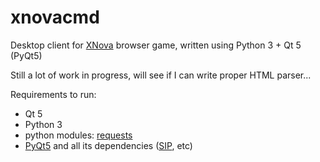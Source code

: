 # xnovacmd
Desktop client for [XNova](http://xnova.su/) browser game, written using Python 3 + Qt 5 (PyQt5)

Still a lot of work in progress, will see if I can write proper HTML parser...

Requirements to run:

 * Qt 5
 * Python 3
 * python modules: [requests](http://docs.python-requests.org/en/latest/)
 * [PyQt5](http://pyqt.sourceforge.net/Docs/PyQt5/installation.html) and all its dependencies ([SIP](https://riverbankcomputing.com/software/sip/download), etc)

